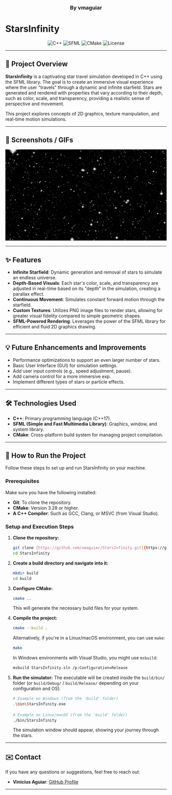<h3 style="display: block" align = "center">By vmaguiar</h3>

# StarsInfinity

<p align="center">
  <img src="https://img.shields.io/badge/Language-C++-blue.svg" alt="C++">
  <img src="https://img.shields.io/badge/Library-SFML-green.svg" alt="SFML">
  <img src="https://img.shields.io/badge/Build%20System-CMake-orange.svg" alt="CMake">
  <img src="https://img.shields.io/github/license/vmaguiar/StarsInfinity?color=yellow" alt="License">
</p>

---

## 🌌 Project Overview

**StarsInfinity** is a captivating star travel simulation developed in C++ using the SFML library. The goal is to create an
immersive visual experience where the user "travels" through a dynamic and infinite starfield. Stars are generated and rendered
with properties that vary according to their depth, such as color, scale, and transparency, providing a realistic sense of
perspective and movement.

This project explores concepts of 2D graphics, texture manipulation, and real-time motion simulations.

---

## 📸 Screenshots / GIFs

![Star Infinity GIF](https://github.com/vmaguiar/StarsInfinity/blob/develop/res/readmeGIF.gif?raw=true)

---

## ✨ Features

* **Infinite Starfield**: Dynamic generation and removal of stars to simulate an endless universe.
* **Depth-Based Visuals**: Each star's color, scale, and transparency are adjusted in real-time based on its "depth" in the
  simulation, creating a parallax effect.
* **Continuous Movement**: Simulates constant forward motion through the starfield.
* **Custom Textures**: Utilizes PNG image files to render stars, allowing for greater visual fidelity compared to simple geometric
  shapes.
* **SFML-Powered Rendering**: Leverages the power of the SFML library for efficient and fluid 2D graphics drawing.

---

## 💡 Future Enhancements and Improvements

* Performance optimizations to support an even larger number of stars.
* Basic User Interface (GUI) for simulation settings.
* Add user input controls (e.g., speed adjustment, pause).
* Add camera control for a more immersive exp.
* Implement different types of stars or particle effects.

---

## 🛠️ Technologies Used

* **C++**: Primary programming language (C++17).
* **SFML (Simple and Fast Multimedia Library)**: Graphics, window, and system library.
* **CMake**: Cross-platform build system for managing project compilation.

---

## 🚀 How to Run the Project

Follow these steps to set up and run StarsInfinity on your machine.

### Prerequisites

Make sure you have the following installed:

* **Git**: To clone the repository.
* **CMake**: Version 3.28 or higher.
* **A C++ Compiler**: Such as GCC, Clang, or MSVC (from Visual Studio).

### Setup and Execution Steps

1. **Clone the repository:**
   ```bash
   git clone [https://github.com/vmaguiar/StarsInfinity.git](https://github.com/vmaguiar/StarsInfinity.git)
   cd StarsInfinity
   ```

2. **Create a build directory and navigate into it:**
   ```bash
   mkdir build
   cd build
   ```

3. **Configure CMake:**
   ```bash
   cmake ..
   ```
   This will generate the necessary build files for your system.

4. **Compile the project:**
   ```bash
   cmake --build .
   ```
   Alternatively, if you're in a Linux/macOS environment, you can use `make`:
   ```bash
   make
   ```
   In Windows environments with Visual Studio, you might use `msbuild`:
   ```bash
   msbuild StarsInfinity.sln /p:Configuration=Release
   ```

5. **Run the simulator:**
   The executable will be created inside the `build/bin/` folder (or `build/Debug/` / `build/Release/` depending on your
   configuration and OS).
   ```bash
   # Example on Windows (from the 'build' folder)
   .\bin\StarsInfinity.exe

   # Example on Linux/macOS (from the 'build' folder)
   ./bin/StarsInfinity
   ```
   The simulation window should appear, showing your journey through the stars.

---

## ✉️ Contact

If you have any questions or suggestions, feel free to reach out:

* **Vinicius Aguiar**: [GitHub Profile](https://github.com/vmaguiar)

---